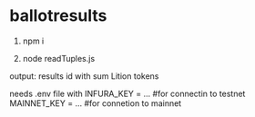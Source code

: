 # ballotresults

1. npm i

2. node readTuples.js

output: results id with sum Lition tokens

needs .env file with
INFURA_KEY = ...     #for connectin to testnet
MAINNET_KEY = ...    #for connetion to mainnet
